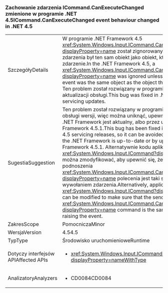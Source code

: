### <a name="icommandcanexecutechanged-event-behaviour-changed-in-net-45"></a><span data-ttu-id="ae16c-101">Zachowanie zdarzenia ICommand.CanExecuteChanged zmienione w programie .NET 4.5</span><span class="sxs-lookup"><span data-stu-id="ae16c-101">ICommand.CanExecuteChanged event behaviour changed in .NET 4.5</span></span>

|   |   |
|---|---|
|<span data-ttu-id="ae16c-102">Szczegóły</span><span class="sxs-lookup"><span data-stu-id="ae16c-102">Details</span></span>|<span data-ttu-id="ae16c-103">W programie .NET Framework 4.5 <xref:System.Windows.Input.ICommand.CanExecuteChanged?displayProperty=name> został zignorowany, chyba że nadawca zdarzenia był ten sam obiekt jako obiekt, który wywołał zdarzenie.</span><span class="sxs-lookup"><span data-stu-id="ae16c-103">In the .NET Framework 4.5, a <xref:System.Windows.Input.ICommand.CanExecuteChanged?displayProperty=name> was ignored unless the sender of the event was the same object as the object that raised the event.</span></span> <span data-ttu-id="ae16c-104">Ten problem został rozwiązany w programie .NET Framework 4.5 aktualizacji obsługi.</span><span class="sxs-lookup"><span data-stu-id="ae16c-104">This bug was fixed in .NET Framework 4.5 servicing updates.</span></span>|
|<span data-ttu-id="ae16c-105">Sugestia</span><span class="sxs-lookup"><span data-stu-id="ae16c-105">Suggestion</span></span>|<span data-ttu-id="ae16c-106">Ten problem został rozwiązany w programie .NET Framework 4.5 obsługi wersji, więc można uniknąć, upewniając się, że programu .NET Framework jest aktualny, albo przez uaktualnienie .NET Framework 4.5.1.</span><span class="sxs-lookup"><span data-stu-id="ae16c-106">This bug has been fixed in the .NET Framework 4.5 servicing releases, so it can be avoided by making sure that the .NET Framework is up-to-date or by upgrading to .NET Framework 4.5.1.</span></span> <span data-ttu-id="ae16c-107">Alternatywnie kodu aplikacji za pomocą <xref:System.Windows.Input.ICommand?displayProperty=name> można zmodyfikować, aby upewnić się, że nadawca podczas podnoszenia <xref:System.Windows.Input.ICommand.CanExecuteChanged?displayProperty=name> polecenia jest taki sam, jak dla obiektu wywołaniem zdarzenia.</span><span class="sxs-lookup"><span data-stu-id="ae16c-107">Alternatively, application code using <xref:System.Windows.Input.ICommand?displayProperty=name> can be modified to make sure that the sender when raising a <xref:System.Windows.Input.ICommand.CanExecuteChanged?displayProperty=name> command is the same as the object raising the event.</span></span>|
|<span data-ttu-id="ae16c-108">Zakres</span><span class="sxs-lookup"><span data-stu-id="ae16c-108">Scope</span></span>|<span data-ttu-id="ae16c-109">Pomocnicza</span><span class="sxs-lookup"><span data-stu-id="ae16c-109">Minor</span></span>|
|<span data-ttu-id="ae16c-110">Wersja</span><span class="sxs-lookup"><span data-stu-id="ae16c-110">Version</span></span>|<span data-ttu-id="ae16c-111">4.5</span><span class="sxs-lookup"><span data-stu-id="ae16c-111">4.5</span></span>|
|<span data-ttu-id="ae16c-112">Typ</span><span class="sxs-lookup"><span data-stu-id="ae16c-112">Type</span></span>|<span data-ttu-id="ae16c-113">Środowisko uruchomieniowe</span><span class="sxs-lookup"><span data-stu-id="ae16c-113">Runtime</span></span>|
|<span data-ttu-id="ae16c-114">Dotyczy interfejsów API</span><span class="sxs-lookup"><span data-stu-id="ae16c-114">Affected APIs</span></span>|<ul><li><xref:System.Windows.Input.ICommand.CanExecuteChanged?displayProperty=nameWithType></li></ul>|
|<span data-ttu-id="ae16c-115">Analizatory</span><span class="sxs-lookup"><span data-stu-id="ae16c-115">Analyzers</span></span>|<ul><li><span data-ttu-id="ae16c-116">CD0084</span><span class="sxs-lookup"><span data-stu-id="ae16c-116">CD0084</span></span></li></ul>|

